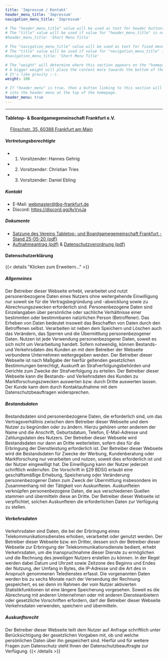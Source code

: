 ```yaml
---
title: 'Impressum / Kontakt'
header_menu_title: 'Impressum'
navigation_menu_title: 'Impressum'

# The "header_menu_title" value will be used as text for header buttons.
# The "title" value will be used if value for "header_menu_title" is not provided.
#header_menu_title: 'Short Menu Title'

# The "navigation_menu_title" value will be used as text for fixed menu items.
# The "title" value will be used if value for "navigation_menu_title" is not provided.
#navigation_menu_title: 'Short Menu Title'

# The "weight" will determine where this section appears on the "homepage".
# A bigger weight will place the content more towards the bottom of the page.
# It's like gravity ;-).
weight: 100

# If "header_menu" is true, then a button linking to this section will be placed
# into the header menu at the top of the homepage.
header_menu: true
---
```

----

#### Tabletop- & Boardgamegemeinschaft Frankfurt e.V.

&nbsp;&nbsp;&nbsp;&nbsp;[Flinschstr. 35, 60388 Frankfurt am Main](https://goo.gl/maps/qt2J8dzGh4THh6fp7 "Auf Google Maps öffnen")

##### Vertretungsberechtigte

- 1. Vorsitzender: Hannes Gehrig
- 2. Vorsitzender: Christian Tries
- 3. Vorsitzender: Daniel Ebling

##### Kontakt

- E-Mail: webmaster@tbg-frankfurt.de
- Discord: https://discord.gg/AvVvjJa

##### Dokumente

- [Satzung des Vereins Tabletop- und Boardgamegemeinschaft Frankfurt - Stand 25-05-20 (pdf)](documents/Satzung_des_Vereins_TBG.pdf)
- [Aufnahmeantrag (pdf)](documents/Aufnahmeantrag.pdf) & [Datenschutzverordnung (pdf)](documents/DSGVO.pdf)

#### Datenschutzerklärung

{{< details "Klicken zum Erweitern..." >}}

##### Allgemeines

Der Betreiber dieser Webseite erhebt, verarbeitet und nutzt personenbezogene Daten eines Nutzers ohne weitergehende Einwilligung nur soweit sie für die Vertragsbegründung und -abwicklung sowie zu Abrechnungszwecken erforderlich sind.
Personenbezogene Daten sind Einzelangaben über persönliche oder sachliche Verhältnisse einer bestimmten oder bestimmbaren natürlichen Person (Betroffener).
Das Erheben von Daten bedeutet insoweit das Beschaffen von Daten durch den Betroffenen selbst. Verarbeiten ist neben dem Speichern und Löschen auch das Verändern, das Sperren und die Übermittlung personenbezogener Daten. Nutzen ist jede Verwendung personenbezogener Daten, soweit es sich nicht um Verarbeitung handelt. Sofern notwendig, können Bestands- und Verkehrsdaten des Kunden an mit dem Betreiber der Webseite verbundene Unternehmen weitergegeben werden. Der Betreiber dieser Webseite ist nach Maßgabe der hierfür geltenden gesetzlichen Bestimmungen berechtigt, Auskunft an Strafverfolgungsbehörden und Gerichte zum Zwecke der Strafverfolgung zu erteilen. Der Betreiber dieser Webseite kann die Bestands- und Verkehrsdaten des Kunden zu Marktforschungszwecken auswerten bzw. durch Dritte auswerten lassen. Der Kunde kann dem durch Kontaktaufnahme mit dem Datenschutzbeauftragen widersprechen.

##### Bestandsdaten

Bestandsdaten sind personenbezogene Daten, die erforderlich sind, um das Vertragsverhältnis zwischen dem Betreiber dieser Webseite und dem Nutzer zu begründen oder zu ändern. Hierzu gehören unter anderem der Name und die Anschrift, Geburtsdatum, Telefon, E-Mail-Adresse und Zahlungsdaten des Nutzers.
Der Betreiber dieser Webseite wird Bestandsdaten nur dann an Dritte weiterleiten, sofern dies für die Erbringung der Dienstleistung erforderlich ist.
Der Betreiber dieser Webseite wird die Bestandsdaten für Zwecke der Werbung, Kundenberatung oder Marktforschung nur verarbeiten und nutzen, soweit dies erforderlich ist und der Nutzer eingewilligt hat. Die Einwilligung kann der Nutzer jederzeit schriftlich widerrufen.
Die Vorschrift in §29 BDSG erlaubt eine geschäftsmäßige Erhebung, Speicherung oder Veränderung personenbezogener Daten zum Zweck der Übermittlung insbesondere im Zusammenhang mit der Tätigkeit von Auskunfteien. Auskunfteien verknüpfen personenbezogene Daten, die aus verschiedenen Quellen stammen und übermitteln diese an Dritte. Der Betreiber dieser Webseite ist verpflichtet, solchen Auskunfteien die erforderlichen Daten zur Verfügung zu stellen.

##### Verkehrsdaten

Verkehrsdaten sind Daten, die bei der Erbringung eines Telekommunikationsdienstes erhoben, verarbeitet oder genutzt werden. Der Betreiber dieser Webseite bzw. ein Dritter, dessen sich der Betreiber dieser Webseite zur Erbringung der Telekommunikationsdienste bedient, erhebt Verkehrsdaten, um die Inanspruchnahme dieser Dienste zu ermöglichen und die Rechnung des jeweiligen Nutzers erstellen zu können. In der Regel werden dabei Datum und Uhrzeit sowie Zeitzone des Beginns und Endes der Nutzung, der Umfang in Bytes, die IP-Adresse und die Art des in Anspruch genommenen Teledienstes erfasst. Die vorgenannten Daten werden bis zu sechs Monate nach der Versendung der Rechnung gespeichert, es sei denn im Rahmen der vom Nutzer aktivierten Statistikfunktionen ist eine längere Speicherung vorgesehen. Soweit es die Abrechnung mit anderen Unternehmen oder mit anderen Diensteanbietern oder gesetzliche Vorschriften erfordern, darf der Betreiber dieser Webseite Verkehrsdaten verwenden, speichern und übermitteln.

##### Auskunftsrecht

Der Betreiber dieser Webseite teilt dem Nutzer auf Anfrage schriftlich unter Berücksichtigung der gesetzlichen Vorgaben mit, ob und welche persönlichen Daten über ihn gespeichert sind. Hierfür und für weitere Fragen zum Datenschutz steht Ihnen der Datenschutzbeauftragte zur Verfügung.
{{< /details >}}
